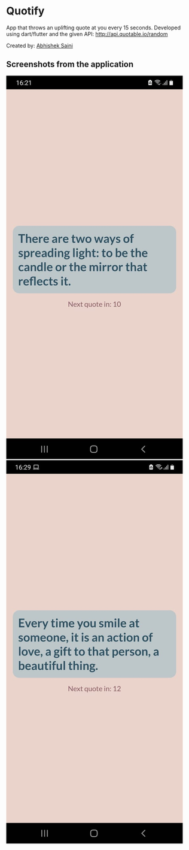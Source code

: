 # Quotify

App that throws an uplifting quote at you every 15 seconds. Developed using dart/flutter and the given API: http://api.quotable.io/random

Created by:
[Abhishek Saini](https://www.github.com/arnomalone)

## Screenshots from the application
![](https://github.com/arnomalone/Quotify/blob/main/screenshots/1.jpg)
![](https://github.com/arnomalone/Quotify/blob/main/screenshots/2.jpg)
